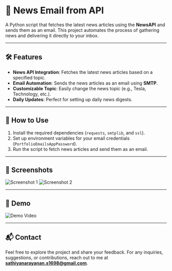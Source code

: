 # 📰 News Email from API

A Python script that fetches the latest news articles using the **NewsAPI** and sends them as an email. This project automates the process of gathering news and delivering it directly to your inbox.

---

## 🛠️ Features

- **News API Integration**: Fetches the latest news articles based on a specified topic.
- **Email Automation**: Sends the news articles as an email using **SMTP**.
- **Customizable Topic**: Easily change the news topic (e.g., Tesla, Technology, etc.).
- **Daily Updates**: Perfect for setting up daily news digests.

---

## 🚦 How to Use

1. Install the required dependencies (`requests`, `smtplib`, and `ssl`).
2. Set up environment variables for your email credentials (`PortfolioEmailsAppPassword`).
3. Run the script to fetch news articles and send them as an email.

---

## 📸 Screenshots

![Screenshot 1](https://via.placeholder.com/800x400) <!-- Replace with your screenshot -->
![Screenshot 2](https://via.placeholder.com/800x400) <!-- Replace with your screenshot -->

---

## 🎥 Demo

![Demo Video](https://via.placeholder.com/800x400) <!-- Replace with your demo video -->

---

## 📬 Contact

Feel free to explore the project and share your feedback. For any inquiries, suggestions, or contributions, reach out to me at **sathiyanarayanan.s1698@gmail.com**.
